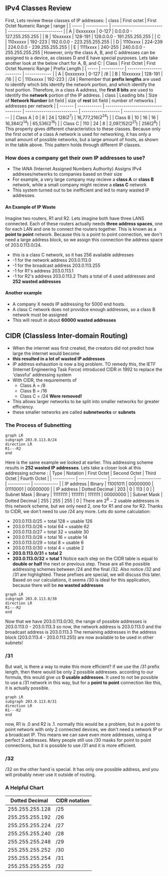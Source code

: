 ## IPv4 Classes Review
First, Lets review these classes of IP addresses:
| class | First octet | First Octet Numeric Range | range                       |
| ----- | ----------- | ------------------------- | --------------------------- |
| A     | 0xxxxxxx    | 0-127                     | 0.0.0.0 - 127.255.255.255   |
| B     | 10xxxxxx    | 128-191                   | 128.0.0.0 - 191.255.255.255 |
| C     | 110xxxxx    | 192-223                   | 192.0.0.0 - 223.255.255.255 |
| D     | 1110xxxx    | 224-239                   | 224.0.0.0 - 239.255.255.255 |
| E     | 1111xxxx    | 240-255                   | 240.0.0.0 - 255.255.255.255 | 
However, only the class A, B, and C addresses can be assigned to a device, as classes D and E have special purposes. Lets take another look at the below chart for A, B, and C:
| Class | First Octet | First Octet Numeric Range | Prefix Length |
| ----- | ----------- | ------------------------- | ------------- |
| A     | 0xxxxxxx    | 0-127                     | /8            |
| B     | 10xxxxxx    | 128-191                   | /16           |
| C     | 110xxxxx    | 192-223                   | /24           |
Remember that **prefix lengths** are used to identify which bits identify the network portion, and which identify the host portion. Therefore, in a class A address, the **first 8 bits** are used to identify the **network** portion of the IP address.
| class   | Leading bits | Size of **Network Number** bit field | size of **rest** bit field | number of networks  | addresses per network |
| ------- | ------------ | ------------------------------------ | -------------------------- | ------------------- | --------------------- |
| Class A | 0            | 8                                    | 24                         | 128(${2^7}$)        | 16,777,216($2^{24}$)  |
| Class B | 10           | 16                                   | 16                         | 16,384($2^{14}$)    | 65,536($2^{16}$)      |
| Class C | 110          | 24                                   | 8                          | 2,097,152($2^{21}$) | 256($2^8$)            |
This property gives different characteristics to these classes. Because only the first octet of a class A network is used for networking, it has only a small amount of possible networks, but a large amount of hosts, as shown in the table above. This pattern holds through different IP classes. 
### How does a company get their own IP addresses to use?
- The IANA (Internet Assigned Numbers Authority) Assigns IPv4 addreses/networks to companies based on their size
- For example, a very large company may recieve a **class A** or **class B** network, while a small company might recieve a **class C** network
- This system turned out to be inefficient and led to many wasted IP addresses.
#### An Example of IP Waste
Imagine two routers, R1 and R2. Lets imagine both have three LANS connected. Each of these routers actually needs **three address spaces**, one for each LAN and one to connect the routers together. This is known as a **point to point** network. Because this is a point to point connection, we don't need a large address block, so we assign this connection the address space of 203.0.113.0/24. 
- this is a class C network, so it has 256 available addresses
- -1 for the network address 203.0.113.0
- -1 for the broadcast address 203.0.113.255
- -1 for R1's address 203.0.113.1
- -1 for R2's address 203.0.113.2
Thats a total of 4 used addresses and **252 wasted addresses**
#### Another example
- A company X needs IP addressing for 5000 end hosts.
- A class C network does not providce enough addresses, so a class B network must be assigned
- This will result in about **60000 wasted addresses**
## CIDR (Classless Inter-domain Routing)
- When the internet was first created, the creators did not predict how large the internet would become
- **this resulted in a lot of wasted IP addresses**
- IP address exhaustion is now a big problem. TO remedy this, the IETF (Internet Engineering Task Force) introduced CIDR in 1992 to replace the 'classful' addressing system
- With CIDR, the requirements of
	- Class A = /8
	- Class B = /16
	- Class C = /24
**Were removed!**
- This allows larger networks to be split into smaller networks for greater efficiency.
- these smaller networks are called **subnetworks** or **subnets**
### The Process of Subnetting
```mermaid
graph LR
subgraph 203.0.113.0/24
direction LR
R1---R2
end
```
Here is the same example we looked at earlier. This addressing scheme results in **252 wasted IP addresses**.
Lets take a closer look at this addressing scheme :
| Type        | Notation       | First Octet | Second Octet | Third Octet | Fourth Octet |
| ----------- | -------------- | ----------- | ------------ | ----------- | ------------ |
| IP address  | Binary         | 11001011    | 00000000     | 01110001    | 00000000     |
| IP address  | Dotted Decimal | 203         | 0            | 113         | 0            |
| Subnet Mask | Binary         | 11111111    | 1111111      | 1111111     | 00000000     |
| Subnet Mask | Dotted Decimal | 255         | 255          | 255         | 0            | 
There are $2^8-2$ usable addresses in this network scheme, but we only need 2, one for R1 and one for R2. Thanks to CIDR, we don't need to use /24 any more. Lets do some calculation:
- 203.0.113.0/25 = total 128 = usable 126
- 203.0.113.0/26 = total 64 = usable 62
- 203.0.113.0/27 = total 32 = usable 30
- 203.0.113.0/28 = total 16 = usable 14
- 203.0.113.0/29 = total 8 = usable 6
- 203.0.113.0/30 = total 4 = usable 2
- **203.0.113.0/31 = total 2**
- **203.0.113.0/32 = total 1**
Notice each step on the CIDR table is equal to **double or half** the next or previous step. These are all the possible addressing schemes between /24 and the final /32.
Also notice /32 and /31 are highlighted. These prefixes are special, we will discuss this later.
Based on our calculations, it seems /30 is ideal for this application, because there will be **no wasted addresses**
```mermaid
graph LR
subgraph 203.0.113.0/30
direction LR
R1---R2
end
```
Now that we have 203.0.113.0/30, the range of possible addresses is 203.0.113.0 - 203.0.113.3
so now, the network address is 203.0.113.0 and the broadcast address is 203.0.113.3
The remaining addresses in the address block (203.0.113.4 - 203.0.113.255) are now available to be used in other subnets!
### /31 
But wait, is there a way to make this more efficient?
if we use the /31 prefix length, then there would be only 2 possible addresses. according to our formula, this would give us **0 usable addresses**. It used to not be possible to use a /31 network in this way, but for a **point to point** connection like this, it is actually possible.
```mermaid
graph LR
subgraph 203.0.113.0/31
direction LR
R1---R2
end
```
now, R1 is .0 and R2 is .1.
normally this would be a problem, but in a point to point network with only 2 connected devices, we don't need a network IP or a broadcast IP. This means we can save even more addresses, using a perfect 2 addresses. Many people still use /30 masks for point to point connections, but it is possible to use /31 and it is more efficient. 
### /32
/32 on the other hand is special. It has only one possible address, and you will probably never use it outside of routing.
### A Helpful Chart 
| Dotted Decimal  | CIDR notation |
| --------------- | ------------- |
| 255.255.255.128 | /25           |
| 255.255.255.192 | /26           |
| 255.255.255.224 | /27           |
| 255.255.255.240 | /28           |
| 255.255.255.248 | /29           |
| 255.255.255.252 | /30           |
| 255.255.255.254 | /31           |
| 255.255.255.255 | /32              |

